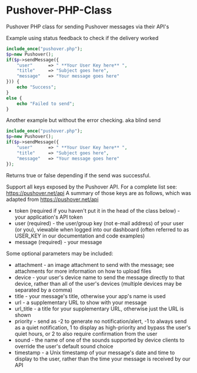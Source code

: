 # Pushover-PHP-Class
Pushover PHP class for sending Pushover messages via their API's

Example using status feedback to check if the delivery worked
```php
include_once("pushover.php");
$p=new Pushover();
if($p->sendMessage({
	"user"   	=> " **Your User Key here** ",
	"title"		=> "Subject goes here",
	"message"	=> "Your message goes here"
})) {
	echo "Success";
}
else {
	echo "Failed to send";
}
```
Another example but without the error checking. aka blind send
```php
include_once("pushover.php");
$p=new Pushover();
if($p->sendMessage({
	"user"    	=> " **Your User Key here** ",
	"title"		=> "Subject goes here",
	"message"	=> "Your message goes here"
});
```
  
Returns true or false depending if the send was successful.
  
Support all keys exposed by the Pushover API. For a complete list see: https://pushover.net/api
A summary of those keys are as follows, which was adapted from https://pushover.net/api
* token (required if you haven't put it in the head of the class below) - your application's API token
* user (required) - the user/group key (not e-mail address) of your user (or you), viewable when logged into our dashboard (often referred to as USER_KEY in our documentation and code examples)
* message (required) - your message

Some optional parameters may be included:
* attachment - an image attachment to send with the message; see attachments for more information on how to upload files
* device - your user's device name to send the message directly to that device, rather than all of the user's devices (multiple devices may be separated by a comma)
* title - your message's title, otherwise your app's name is used
* url - a supplementary URL to show with your message
* url_title - a title for your supplementary URL, otherwise just the URL is shown
* priority - send as -2 to generate no notification/alert, -1 to always send as a quiet notification, 1 to display as high-priority and bypass the user's quiet hours, or 2 to also require confirmation from the user
* sound - the name of one of the sounds supported by device clients to override the user's default sound choice
* timestamp - a Unix timestamp of your message's date and time to display to the user, rather than the time your message is received by our API
